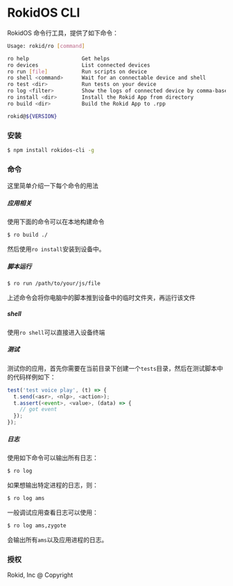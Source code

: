 # RokidOS CLI

RokidOS 命令行工具，提供了如下命令：

```sh
Usage: rokid/ro [command]

ro help                 Get helps
ro devices              List connected devices
ro run [file]           Run scripts on device
ro shell <command>      Wait for an connectable device and shell
ro test <dir>           Run tests on your device
ro log <filter>         Show the logs of connected device by comma-based filter
ro install <dir>        Install the Rokid App from directory
ro build <dir>          Build the Rokid App to .rpp

rokid@${VERSION}
```

### 安装

```sh
$ npm install rokidos-cli -g
```

### 命令

这里简单介绍一下每个命令的用法

##### 应用相关

使用下面的命令可以在本地构建命令

```sh
$ ro build ./
```

然后使用`ro install`安装到设备中。

##### 脚本运行

```sh
$ ro run /path/to/your/js/file
```

上述命令会将你电脑中的脚本推到设备中的临时文件夹，再运行该文件

##### shell

使用`ro shell`可以直接进入设备终端

##### 测试

测试你的应用，首先你需要在当前目录下创建一个`tests`目录，然后在测试脚本中的代码样例如下：

```js
test('test voice play', (t) => {
  t.send(<asr>, <nlp>, <action>);
  t.assert(<event>, <value>, (data) => {
    // got event
  });
});
```

##### 日志

使用如下命令可以输出所有日志：

```sh
$ ro log
```

如果想输出特定进程的日志，则：

```sh
$ ro log ams
```

一般调试应用查看日志可以使用：

```sh
$ ro log ams,zygote
```

会输出所有`ams`以及应用进程的日志。

### 授权

Rokid, Inc @ Copyright
